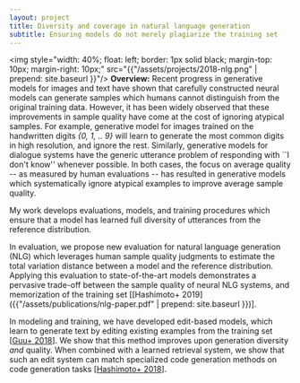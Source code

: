 ```yaml
---
layout: project
title: Diversity and coverage in natural language generation
subtitle: Ensuring models do not merely plagiarize the training set
---
```


<img style="width: 40%; float: left; border: 1px solid black; margin-top: 10px; margin-right: 10px;" src="{{"/assets/projects/2018-nlg.png" | prepend: site.baseurl }}"/>
**Overview:** 
Recent progress in generative models for images and text have shown that carefully constructed neural models
can generate samples which humans cannot distinguish from the original training data. However, it has been widely observed that these improvements in sample quality have come at the cost of ignoring atypical samples. For example, generative model for images trained on the handwritten digits *{0, 1, .. 9}* will learn to generate the most common digits in high resolution, and ignore the rest. Similarly, generative models for dialogue systems have the generic utterance problem of responding with ``I don't know'' whenever possible. In both cases, the focus on average quality -- as measured by human evaluations -- has resulted in generative models which systematically ignore atypical examples to improve average sample quality. 

My work develops evaluations, models, and training procedures which ensure that a model has learned full diversity of utterances from the reference distribution. 

In evaluation, we propose new evaluation for natural language generation (NLG) which leverages human sample quality judgments to estimate the total variation distance between a model and the reference distribution. Applying this evaluation to state-of-the-art models demonstrates a pervasive trade-off between the sample quality of neural NLG systems, and memorization of the training set [[Hashimoto+ 2019]({{"/assets/publications/nlg-paper.pdf" | prepend: site.baseurl }})]. 

In modeling and training, we have developed edit-based models, which learn to generate text by editing existing examples from the training set [[Guu+ 2018](https://arxiv.org/abs/1709.08878)]. We show that this method improves upon generation diversity *and* quality. When combined with a learned retrieval system, we show that such an edit system can match specialized code generation methods on code generation tasks [[Hashimoto+ 2018](http://arxiv.org/abs/1812.01194)].
